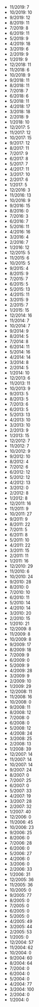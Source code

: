 *  11/2019: 7
*  10/2019: 10
*  9/2019: 12
*  8/2019: 11
*  7/2019: 8
*  6/2019: 11
*  5/2019: 9
*  4/2019: 18
*  3/2019: 6
*  2/2019: 9
*  1/2019: 9
*  12/2018: 11
*  11/2018: 6
*  10/2018: 9
*  9/2018: 11
*  8/2018: 11
*  7/2018: 7
*  6/2018: 6
*  5/2018: 11
*  4/2018: 17
*  3/2018: 18
*  2/2018: 9
*  1/2018: 10
*  12/2017: 5
*  11/2017: 12
*  10/2017: 15
*  9/2017: 12
*  8/2017: 11
*  7/2017: 9
*  6/2017: 8
*  5/2017: 7
*  4/2017: 11
*  3/2017: 10
*  2/2017: 6
*  1/2017: 5
*  12/2016: 3
*  11/2016: 13
*  10/2016: 9
*  9/2016: 15
*  8/2016: 0
*  7/2016: 3
*  6/2016: 7
*  5/2016: 11
*  4/2016: 16
*  3/2016: 4
*  2/2016: 7
*  1/2016: 12
*  12/2015: 5
*  11/2015: 6
*  10/2015: 5
*  9/2015: 4
*  8/2015: 9
*  7/2015: 7
*  6/2015: 5
*  5/2015: 13
*  4/2015: 11
*  3/2015: 9
*  2/2015: 7
*  1/2015: 15
*  12/2014: 16
*  11/2014: 7
*  10/2014: 7
*  9/2014: 9
*  8/2014: 5
*  7/2014: 8
*  6/2014: 11
*  5/2014: 16
*  4/2014: 14
*  3/2014: 8
*  2/2014: 5
*  1/2014: 10
*  12/2013: 6
*  11/2013: 11
*  10/2013: 9
*  9/2013: 5
*  8/2013: 5
*  7/2013: 6
*  6/2013: 5
*  5/2013: 13
*  4/2013: 10
*  3/2013: 10
*  2/2013: 9
*  1/2013: 15
*  12/2012: 7
*  11/2012: 7
*  10/2012: 9
*  9/2012: 10
*  8/2012: 4
*  7/2012: 6
*  6/2012: 12
*  5/2012: 12
*  4/2012: 13
*  3/2012: 0
*  2/2012: 8
*  1/2012: 8
*  12/2011: 16
*  11/2011: 9
*  10/2011: 27
*  9/2011: 9
*  8/2011: 22
*  7/2011: 5
*  6/2011: 8
*  5/2011: 10
*  4/2011: 22
*  3/2011: 15
*  2/2011: 11
*  1/2011: 16
*  12/2010: 29
*  11/2010: 6
*  10/2010: 24
*  9/2010: 28
*  8/2010: 0
*  7/2010: 10
*  6/2010: 11
*  5/2010: 14
*  4/2010: 14
*  3/2010: 20
*  2/2010: 15
*  1/2010: 21
*  12/2009: 8
*  11/2009: 8
*  10/2009: 8
*  9/2009: 17
*  8/2009: 18
*  7/2009: 9
*  6/2009: 0
*  5/2009: 9
*  4/2009: 28
*  3/2009: 9
*  2/2009: 10
*  1/2009: 29
*  12/2008: 11
*  11/2008: 16
*  10/2008: 0
*  9/2008: 11
*  8/2008: 12
*  7/2008: 0
*  6/2008: 0
*  5/2008: 12
*  4/2008: 24
*  3/2008: 25
*  2/2008: 13
*  1/2008: 39
*  12/2007: 14
*  11/2007: 14
*  10/2007: 14
*  9/2007: 24
*  8/2007: 0
*  7/2007: 25
*  6/2007: 0
*  5/2007: 33
*  4/2007: 19
*  3/2007: 28
*  2/2007: 32
*  1/2007: 40
*  12/2006: 0
*  11/2006: 45
*  10/2006: 23
*  9/2006: 25
*  8/2006: 0
*  7/2006: 28
*  6/2006: 0
*  5/2006: 27
*  4/2006: 0
*  3/2006: 0
*  2/2006: 33
*  1/2006: 31
*  12/2005: 36
*  11/2005: 36
*  10/2005: 0
*  9/2005: 77
*  8/2005: 0
*  7/2005: 0
*  6/2005: 0
*  5/2005: 0
*  4/2005: 49
*  3/2005: 44
*  2/2005: 53
*  1/2005: 0
*  12/2004: 57
*  11/2004: 62
*  10/2004: 0
*  9/2004: 60
*  8/2004: 64
*  7/2004: 0
*  6/2004: 0
*  5/2004: 0
*  4/2004: 77
*  3/2004: 100
*  2/2004: 0
*  1/2004: 0